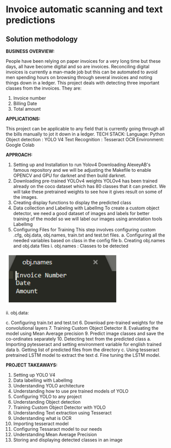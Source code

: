 # Invoice automatic scanning and text predictions
## Solution methodology

**BUSINESS OVERVIEW:**

People have been relying on paper invoices for a very long time but these days, all 
have become digital and so are invoices. Reconciling digital invoices is currently a man-made 
job but this can be automated to avoid men spending hours on browsing through several 
invoices and noting things down in a ledger. This project deals with detecting three 
important classes from the invoices. They are:
1. Invoice number
2. Billing Date
3. Total amount

**APPLICATIONS:**

This project can be applicable to any field that is currently going through all the bills 
manually to jot it down in a ledger.
TECH STACK:
Language: Python
Object detection : YOLO V4
Text Recognition : Tesseract OCR
Environment: Google Colab

**APPROACH:**

1. Setting up and Installation to run Yolov4 Downloading AlexeyAB's famous repository and we will be adjusting the  Makefile to enable OPENCV and GPU for darknet and then build darknet.
2. Downloading pre-trained YOLOv4 weights YOLOv4 has been trained already on the coco dataset which has 80 classes  that it can predict. We will take these pretrained weights to see how it gives result  on some of the images.
3. Creating display functions to display the predicted class
4. Data collection and Labeling with LabelImg To create a custom object detector, we need a good dataset of images and 
labels for better training of the model so we will label our images using annotation 
tools LabelImg
5. Configuring Files for Training This step involves configuring custom .cfg, obj.data, obj.names, train.txt and 
test.txt files.
  a. Configuring all the needed variables based on class in the config file
  b. Creating obj.names and obj.data files
i. obj.names : Classes to be detected

![alt text](https://github.com/udaybhaskar717/GNR-638/blob/main/Screenshot%202022-11-24%20194250.png)

ii. obj.data:

c. Configuring train.txt and test.txt
6. Download pre-trained weights for the convolutional layers
7. Training Custom Object Detector
8. Evaluating the model using Mean Average precision
9. Predict image classes and save the co-ordinates separately
10. Detecting text from the predicted class
a. Importing pytesseract and setting environment variable for english trained 
data
b. Getting list of predicted files from the directory
c. Using tesseract pretrained LSTM model to extract the text
d. Fine tuning the LSTM model.

**PROJECT TAKEAWAYS:**

1. Setting up YOLO V4
2. Data labelling with LabelImg
3. Understanding YOLO architecture
4. Understanding how to use pre trained models of YOLO
5. Configuring YOLO to any project
6. Understanding Object detection 
7. Training Custom Object Detector with YOLO
8. Understanding Text extraction using Tesseract
9. Understanding what is OCR
10. Importing tesseract model
11. Configuring Tessaract model to our needs
12. Understanding Mean Average Precision
13. Storing and displaying detected classes in an image
